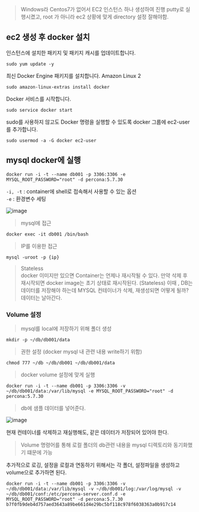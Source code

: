 > Windows라 Centos7가 없어서 EC2 인스턴스 하나 생성하여 진행
> putty로 실행시켰고, root 가 아니라 ec2 상황에 맞게 directory 설정 잘해야함.

## ec2 생성 후 docker 설치

인스턴스에 설치한 패키지 및 패키지 캐시를 업데이트합니다.
```
sudo yum update -y
```
최신 Docker Engine 패키지를 설치합니다. Amazon Linux 2
```
sudo amazon-linux-extras install docker
```
Docker 서비스를 시작합니다.
```
sudo service docker start
```
sudo를 사용하지 않고도 Docker 명령을 실행할 수 있도록 docker 그룹에 ec2-user를 추가합니다.
```
sudo usermod -a -G docker ec2-user
```

## mysql docker에 실행

```docker
docker run -i -t --name db001 -p 3306:3306 -e MYSQL_ROOT_PASSWORD="root" -d percona:5.7.30
```
```-i, -t``` : container에 shell로 접속해서 사용할 수 있는 옵션  
```-e``` : 환경변수 세팅  

![image](https://user-images.githubusercontent.com/87312401/145951207-48b50213-b060-494c-9723-35c2983f660f.png)

> mysql에 접근

```docker
docker exec -it db001 /bin/bash
```

> IP를 이용한 접근
```docker
mysql -uroot -p {ip}
```

> Stateless  
> docker 이미지만 있으면 Container는 언제나 재시작될 수 있다. 만약 삭제 후 재시작되면 docker image는 초기 상태로 재시작된다. (Stateless)
> 이때 , DB는 데이터를 저장해야 하는데 MYSQL 컨테이너가 삭제, 재생성되면 어떻게 될까? 데이터는 날아간다.

### Volume 설정

> mysql를 local에 저장하기 위해 폴더 생성
```
mkdir -p ~/db/db001/data
```

> 권한 설정 (docker mysql 내 관련 내용 write하기 위함)
```
chmod 777 ~/db ~/db/db001 ~/db/db001/data
```

> docker volume 설정에 맞게 실행
```
docker run -i -t --name db001 -p 3306:3306 -v ~/db/db001/data:/var/lib/mysql -e MYSQL_ROOT_PASSWORD="root" -d percona:5.7.30
```

> db에 샘플 데이터를 넣어준다.

![image](https://user-images.githubusercontent.com/87312401/145982604-86b1c2a3-e3c0-4a5d-8304-f08f6d2c3d37.png)

현재 컨테이너를 삭제하고 재실행해도, 같은 데이터가 저장되어 있어야 한다.
> Volume 명령어를 통해 로컬 폴더의 db관련 내용을 mysql 디렉토리와 동기화했기 떄문에 가능

추가적으로 로깅, 설정을 로컬과 연동하기 위해서는 각 폴더, 설정파일을 생성하고 volume으로 추가하면 된다.

```
docker run -i -t --name db001 -p 3306:3306 -v ~/db/db001/data:/var/lib/mysql -v ~/db/db001/log:/var/log/mysql -v ~/db/db001/conf:/etc/percona-server.conf.d -e MYSQL_ROOT_PASSWORD="root" -d percona:5.7.30
b7f0fb9deb4d757aed3643a89be661d4e29bc5bf118c978f6038363a0b917c14

```
